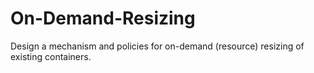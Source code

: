 # On-Demand-Resizing

Design a mechanism and policies for on-demand (resource) resizing of existing containers.
